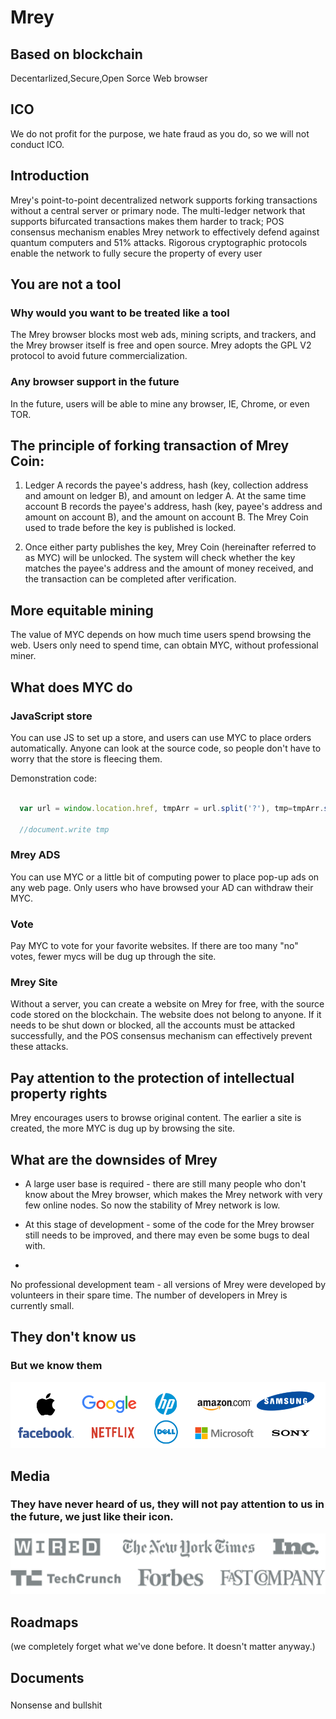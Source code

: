 # Mrey
## Based on blockchain
Decentarlized,Secure,Open Sorce Web browser

## ICO

We do not profit for the purpose, we hate fraud as you do, so we will not conduct ICO.

## Introduction
 Mrey's point-to-point decentralized network supports forking transactions without a central server or primary node. The multi-ledger network that supports bifurcated transactions makes them harder to track; POS consensus mechanism enables Mrey network to effectively defend against quantum computers and 51% attacks. Rigorous cryptographic protocols enable the network to fully secure the property of every user
## You are not a tool

### Why would you want to be treated like a tool
The Mrey browser blocks most web ads, mining scripts, and trackers, and the Mrey browser itself is free and open source. Mrey adopts the GPL V2 protocol to avoid future commercialization.
### Any browser support in the future
In the future, users will be able to mine any browser, IE, Chrome, or even TOR.
## The principle of forking transaction of Mrey Coin:
1. Ledger A records the payee's address, hash (key, collection address and amount on ledger B), and amount on ledger A. At the same time account B records the payee's address, hash (key, payee's address and amount on account B), and the amount on account B. The Mrey Coin used to trade before the key is published is locked.


2. Once either party publishes the key, Mrey Coin (hereinafter referred to as MYC) will be unlocked. The system will check whether the key matches the payee's address and the amount of money received, and the transaction can be completed after verification.
## More equitable mining
The value of MYC depends on how much time users spend browsing the web. Users only need to spend time, can obtain MYC, without professional miner.
## What does MYC do

### JavaScript store
You can use JS to set up a store, and users can use MYC to place orders automatically. Anyone can look at the source code, so people don't have to worry that the store is fleecing them.


Demonstration code:
```javascript

  var url = window.location.href, tmpArr = url.split('?'), tmp=tmpArr.split('send');

  //document.write tmp
  ```
### Mrey ADS
You can use MYC or a little bit of computing power to place pop-up ads on any web page. Only users who have browsed your AD can withdraw their MYC.
### Vote
Pay MYC to vote for your favorite websites. If there are too many "no" votes, fewer mycs will be dug up through the site.
### Mrey Site
Without a server, you can create a website on Mrey for free, with the source code stored on the blockchain. The website does not belong to anyone. If it needs to be shut down or blocked, all the accounts must be attacked successfully, and the POS consensus mechanism can effectively prevent these attacks.
## Pay attention to the protection of intellectual property rights
Mrey encourages users to browse original content. The earlier a site is created, the more MYC is dug up by browsing the site.
## What are the downsides of Mrey
* A large user base is required - there are still many people who don't know about the Mrey browser, which makes the Mrey network with very few online nodes. So now the stability of Mrey network is low.

* At this stage of development - some of the code for the Mrey browser still needs to be improved, and there may even be some bugs to deal with.
* 
No professional development team - all versions of Mrey were developed by volunteers in their spare time. The number of developers in Mrey is currently small.
## They don't know us
### But we know them
![www](https://raw.githubusercontent.com/hupiyingwu/Mrey/master/12.png)
## Media
### They have never heard of us, they will not pay attention to us in the future, we just like their icon.
![www](https://raw.githubusercontent.com/hupiyingwu/Mrey/master/9.png)
## Roadmaps
(we completely forget what we've done before. It doesn't matter anyway.)
## Documents
### 
Nonsense and bullshit
